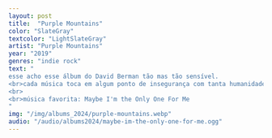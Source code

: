 ```yaml
---
layout: post
title:  "Purple Mountains"
color: "SlateGray"
textcolor: "LightSlateGray"
artist: "Purple Mountains"
year: "2019"
genres: "indie rock"
text: "
esse acho esse álbum do David Berman tão mas tão sensível.
<br>cada música toca em algum ponto de insegurança com tanta humanidade que acho difícil ouvir Purple Mountains casualmente sem me emocionar.
<br>
<br>música favorita: Maybe I'm the Only One For Me
"
img: "/img/albums_2024/purple-mountains.webp"
audio: "/audio/albums2024/maybe-im-the-only-one-for-me.ogg"
---
```

